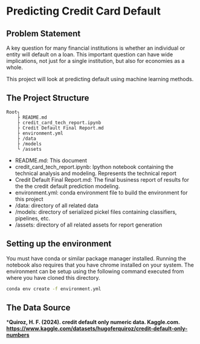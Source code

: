 # Predicting Credit Card Default

## Problem Statement

A key question for many financial institutions is whether an individual or entity will default on a loan. This important question can have wide implications, not just for a single institution, but also for economies as a whole.

This project will look at predicting default using machine learning methods. 

## The Project Structure

```
Root┐
    ├ README.md
    ├ credit_card_tech_report.ipynb
    ├ Credit Default Final Report.md
    ├ environment.yml
    ├ /data
    ├ /models
    └ /assets
```

- README.md: This document
- credit_card_tech_report.ipynb: Ipython notebook containing the technical analysis and modeling.
  Represents the technical report
- Credit Default Final Report.md: The final business report of results for the the credit default
  prediction modeling.
- environment.yml: conda environment file to build the environment for this project
- /data: directory of all related data
- /models: directory of serialized pickel files containing classifiers, pipelines, etc.
- /assets: directory of all related assets for report generation

## Setting up the environment

You must have conda or similar package manager installed. Running the notebook 
also requires that you have chrome installed on your system. The environment
can be setup using the following command executed from where you have cloned
this directory.

```sh
conda env create -f environment.yml
```
## The Data Source

***Quiroz, H. F. (2024). credit default only numeric data. Kaggle.com. https://www.kaggle.com/datasets/hugoferquiroz/credit-default-only-numbers**
